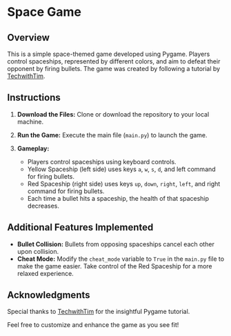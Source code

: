 # Space Game

## Overview

This is a simple space-themed game developed using Pygame. Players control spaceships, represented by different colors, and aim to defeat their opponent by firing bullets. The game was created by following a tutorial by [TechwithTim](https://www.youtube.com/watch?v=jO6qQDNa2UY).

## Instructions

1. **Download the Files:** Clone or download the repository to your local machine.

2. **Run the Game:** Execute the main file (`main.py`) to launch the game.

3. **Gameplay:**
   - Players control spaceships using keyboard controls.
   - Yellow Spaceship (left side) uses keys `a`, `w`, `s`, `d`, and left command for firing bullets.
   - Red Spaceship (right side) uses keys `up`, `down`, `right`, `left`, and right command for firing bullets.
   - Each time a bullet hits a spaceship, the health of that spaceship decreases.

## Additional Features Implemented

- **Bullet Collision:** Bullets from opposing spaceships cancel each other upon collision.
- **Cheat Mode:** Modify the `cheat_mode` variable to `True` in the `main.py` file to make the game easier. Take control of the Red Spaceship for a more relaxed experience.


## Acknowledgments


Special thanks to [TechwithTim](https://github.com/techwithtim) for the insightful Pygame tutorial.

Feel free to customize and enhance the game as you see fit!
